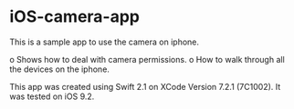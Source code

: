# iOS-camera-app
This is a sample app to use the camera on iphone.

 o Shows how to deal with camera permissions.
 o How to walk through all the devices on the iphone.

This app was created using Swift 2.1 on XCode Version 7.2.1 (7C1002).
It was tested on iOS 9.2.

